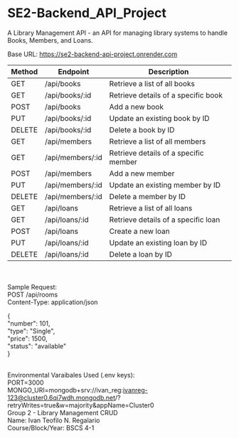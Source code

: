 # SE2-Backend_API_Project
A Library Management API - an API for managing library systems to handle Books, Members, and Loans.

Base URL: https://se2-backend-api-project.onrender.com

| Method | Endpoint                | Description                              |
|--------|------------------------|------------------------------------------|
| GET    | /api/books             | Retrieve a list of all books             |
| GET    | /api/books/:id         | Retrieve details of a specific book      |
| POST   | /api/books             | Add a new book                            |
| PUT    | /api/books/:id         | Update an existing book by ID            |
| DELETE | /api/books/:id         | Delete a book by ID                       |
| GET    | /api/members           | Retrieve a list of all members           |
| GET    | /api/members/:id       | Retrieve details of a specific member    |
| POST   | /api/members           | Add a new member                          |
| PUT    | /api/members/:id       | Update an existing member by ID          |
| DELETE | /api/members/:id       | Delete a member by ID                     |
| GET    | /api/loans             | Retrieve a list of all loans             |
| GET    | /api/loans/:id         | Retrieve details of a specific loan      |
| POST   | /api/loans             | Create a new loan                         |
| PUT    | /api/loans/:id         | Update an existing loan by ID            |
| DELETE | /api/loans/:id         | Delete a loan by ID                       |

<br><br>Sample Request: <br>
POST /api/rooms <br>
Content-Type: application/json<br>

{<br>
  "number": 101,<br>
  "type": "Single",<br>
  "price": 1500,<br>
  "status": "available"<br>
}<br><br>

Environmental Varaibales Used (.env keys):<br>
PORT=3000<br>
MONGO_URI=mongodb+srv://ivan_reg:ivanreg-123@cluster0.6qi7wdh.mongodb.net/?retryWrites=true&w=majority&appName=Cluster0<br>
Group 2 - Library Management CRUD<br>
Name: Ivan Teofilo N. Regalario<br>
Course/Block/Year: BSCS 4-1
